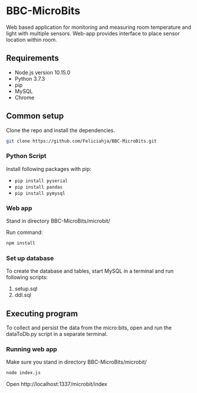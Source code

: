 # BBC-MicroBits
Web based application for monitoring and measuring room temperature and light with multiple sensors. Web-app provides interface to place sensor location within room.

## Requirements

- Node.js version 10.15.0
- Python 3.7.3
- pip
- MySQL
- Chrome


## Common setup

Clone the repo and install the dependencies.
``` sh
git clone https://github.com/Feliciahja/BBC-MicroBits.git
``` 
### Python Script

Install following packages with pip:

- `pip install pyserial`
- `pip install pandas`
- `pip install pymysql`

### Web app

Stand in directory BBC-MicroBits/microbit/

Run command:

``` sh
npm install
``` 
### Set up database

To create the database and tables, start MySQL in a terminal and run following scripts:
1. setup.sql
2. ddl.sql

## Executing program

To collect and persist the data from the micro:bits, open and run the dataToDb.py script in a separate terminal.

### Running web app

Make sure you stand in directory BBC-MicroBits/microbit/
``` sh
node index.js
``` 
Open http://localhost:1337/microbit/index

